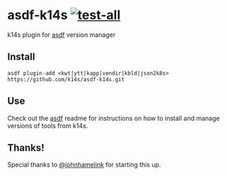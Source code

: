 # asdf-k14s [![test-all](https://github.com/k14s/asdf-k14s/workflows/test-all/badge.svg)](https://github.com/k14s/asdf-k14s/actions)

k14s plugin for [asdf](https://github.com/asdf-vm/asdf) version manager

## Install

```
asdf plugin-add <kwt|ytt|kapp|vendir|kbld|json2k8s> https://github.com/k14s/asdf-k14s.git
```

## Use

Check out the [asdf](https://github.com/asdf-vm/asdf) readme for instructions on how to install and manage versions of tools from k14s.

## Thanks!

Special thanks to [@johnhamelink](https://github.com/johnhamelink) for starting this up.
